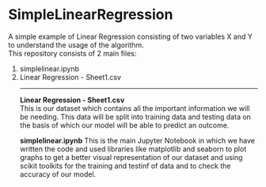 # SimpleLinearRegression
A simple example of Linear Regression consisting of two variables X and Y to understand the usage of the algorithm.
<br>
This repository consists of 2 main files: 
<ol>
  <li>simplelinear.ipynb</li>
  <li>Linear Regression - Sheet1.csv</li>
<hr>
  <b>Linear Regression - Sheet1.csv</b><br>
  This is our dataset which contains all the important information we will be needing. This data will be split into training data and testing data on the basis of which our model will be able to predict an outcome.<p>
  <b>simplelinear.ipynb</b>
  This is the main Jupyter Notebook in which we have written the code and used libraries like matplotlib and seaborn to plot graphs to get a better visual representation of our dataset and using scikit toolkits for the training and testinf of data and to check the accuracy of our model.
